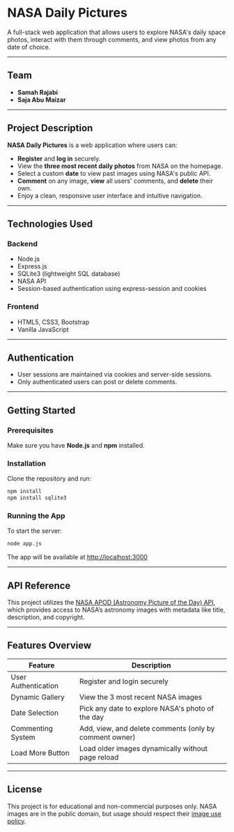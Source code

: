 # NASA Daily Pictures

A full-stack web application that allows users to explore NASA's daily space photos, interact with them through comments, and view photos from any date of choice.

---

## Team

* **Samah Rajabi**
* **Saja Abu Maizar**

---

## Project Description

**NASA Daily Pictures** is a web application where users can:

* **Register** and **log in** securely.
* View the **three most recent daily photos** from NASA on the homepage.
* Select a custom **date** to view past images using NASA's public API.
* **Comment** on any image, **view** all users' comments, and **delete** their own.
* Enjoy a clean, responsive user interface and intuitive navigation.

---

## Technologies Used

### Backend

* Node.js
* Express.js
* SQLite3 (lightweight SQL database)
* NASA API
* Session-based authentication using express-session and cookies

### Frontend

* HTML5, CSS3, Bootstrap
* Vanilla JavaScript

---

## Authentication

* User sessions are maintained via cookies and server-side sessions.
* Only authenticated users can post or delete comments.

---

## Getting Started

### Prerequisites

Make sure you have **Node.js** and **npm** installed.

### Installation

Clone the repository and run:

```bash
npm install
npm install sqlite3
```

### Running the App

To start the server:

```bash
node app.js
```

The app will be available at [http://localhost:3000](http://localhost:3000)

---

## API Reference

This project utilizes the [NASA APOD (Astronomy Picture of the Day) API](https://api.nasa.gov/), which provides access to NASA’s astronomy images with metadata like title, description, and copyright.

---

## Features Overview

| Feature             | Description                                            |
| ------------------- | ------------------------------------------------------ |
| User Authentication | Register and login securely                            |
| Dynamic Gallery     | View the 3 most recent NASA images                     |
| Date Selection      | Pick any date to explore NASA's photo of the day       |
| Commenting System   | Add, view, and delete comments (only by comment owner) |
| Load More Button    | Load older images dynamically without page reload      |

---

## License

This project is for educational and non-commercial purposes only.
NASA images are in the public domain, but usage should respect their [image use policy](https://www.nasa.gov/multimedia/guidelines/index.html).